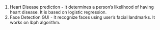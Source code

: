 1) Heart Disease prediction - It determines a person’s likelihood of having heart disease. It is based on logistic regression.
2) Face Detection GUI - It recognize faces using user’s facial landmarks. It works on lbph algorithm.

